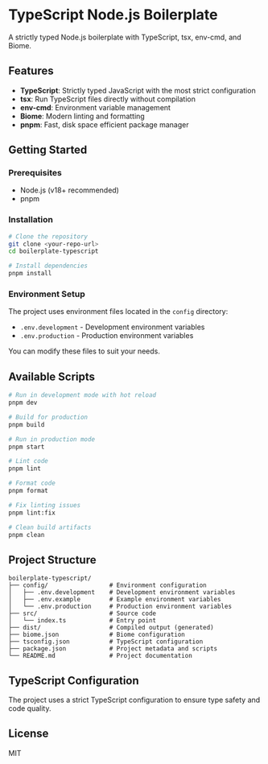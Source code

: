 # TypeScript Node.js Boilerplate

A strictly typed Node.js boilerplate with TypeScript, tsx, env-cmd, and Biome.

## Features

- **TypeScript**: Strictly typed JavaScript with the most strict configuration
- **tsx**: Run TypeScript files directly without compilation
- **env-cmd**: Environment variable management
- **Biome**: Modern linting and formatting
- **pnpm**: Fast, disk space efficient package manager

## Getting Started

### Prerequisites

- Node.js (v18+ recommended)
- pnpm

### Installation

```bash
# Clone the repository
git clone <your-repo-url>
cd boilerplate-typescript

# Install dependencies
pnpm install
```

### Environment Setup

The project uses environment files located in the `config` directory:

- `.env.development` - Development environment variables
- `.env.production` - Production environment variables

You can modify these files to suit your needs.

## Available Scripts

```bash
# Run in development mode with hot reload
pnpm dev

# Build for production
pnpm build

# Run in production mode
pnpm start

# Lint code
pnpm lint

# Format code
pnpm format

# Fix linting issues
pnpm lint:fix

# Clean build artifacts
pnpm clean
```

## Project Structure

```
boilerplate-typescript/
├── config/                 # Environment configuration
│   ├── .env.development    # Development environment variables
│   ├── .env.example        # Example environment variables
│   └── .env.production     # Production environment variables
├── src/                    # Source code
│   └── index.ts            # Entry point
├── dist/                   # Compiled output (generated)
├── biome.json              # Biome configuration
├── tsconfig.json           # TypeScript configuration
├── package.json            # Project metadata and scripts
└── README.md               # Project documentation
```

## TypeScript Configuration

The project uses a strict TypeScript configuration to ensure type safety and code quality.

## License

MIT

